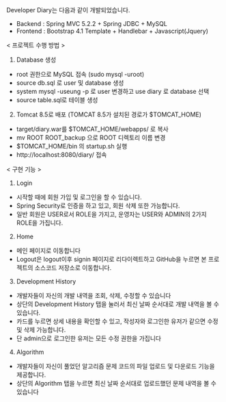 Developer Diary는 다음과 같이 개발되었습니다.

- Backend : Spring MVC 5.2.2 + Spring JDBC + MySQL
- Frontend : Bootstrap 4.1 Template + Handlebar + Javascript(Jquery)

< 프로젝트 수행 방법 >
1. Database 생성
  - root 권한으로 MySQL 접속 (sudo mysql -uroot)
  - source db.sql 로 user 및 database 생성
  - system mysql -useung -p 로 user 변경하고 use diary 로 database 선택
  - source table.sql로 테이블 생성
2. Tomcat 8.5로 배포 (TOMCAT 8.5가 설치된 경로가 $TOMCAT_HOME)
  - target/diary.war를 $TOMCAT_HOME/webapps/ 로 복사
  - mv ROOT ROOT_backup 으로 ROOT 디렉토리 이름 변경
  - $TOMCAT_HOME/bin 의 startup.sh 실행
  - http://localhost:8080/diary/ 접속

< 구현 기능 >
1. Login
- 시작할 때에 회원 가입 및 로그인을 할 수 있습니다.
- Spring Security로 인증을 하고 있고, 회원 삭제 또한 가능합니다.
- 일반 회원은 USER로서 ROLE을 가지고, 운영자는 USER와 ADMIN의 2가지 ROLE을 가집니다.

2. Home
- 메인 페이지로 이동합니다
- Logout은 logout이후 signin 페이지로 리다이렉트하고 GitHub을 누르면 본 프로젝트의 소스코드 저장소로 이동합니다.

3. Development History
- 개발자들이 자신의 개발 내역을 조회, 삭제, 수정할 수 있습니다
- 상단의 Development History 탭을 눌러서 최신 날짜 순서대로 개발 내역을 볼 수 있습니다.
- 카드를 누르면 상세 내용을 확인할 수 있고, 작성자와 로그인한 유저가 같으면 수정 및 삭제 가능합니다.
- 단 admin으로 로그인한 유저는 모든 수정 권한을 가집니다

4. Algorithm
- 개발자들이 자신이 풀었던 알고리즘 문제 코드의 파일 업로드 및 다운로드 기능을 제공합니다.
- 상단의 Algorithm 탭을 누르면 최신 날짜 순서대로 업로드했던 문제 내역을 볼 수 있습니다
